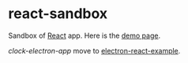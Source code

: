 # react-sandbox
Sandbox of [React](https://reactjs.org/) app. Here is the [demo page](https://ahuglajbclajep.github.io/react-sandbox/).

*clock-electron-app* move to [electron-react-example](https://github.com/ahuglajbclajep/electron-react-example).
